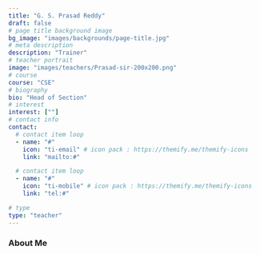 ```yaml
---
title: "G. S. Prasad Reddy"
draft: false
# page title background image
bg_image: "images/backgrounds/page-title.jpg"
# meta description
description: "Trainer"
# teacher portrait
image: "images/teachers/Prasad-sir-200x200.png"
# course
course: "CSE"
# biography
bio: "Head of Section"
# interest
interest: [""]
# contact info
contact:
  # contact item loop
  - name: "#"
    icon: "ti-email" # icon pack : https://themify.me/themify-icons
    link: "mailto:#"

  # contact item loop
  - name: "#"
    icon: "ti-mobile" # icon pack : https://themify.me/themify-icons
    link: "tel:#"

# type
type: "teacher"
---
```


### About Me
